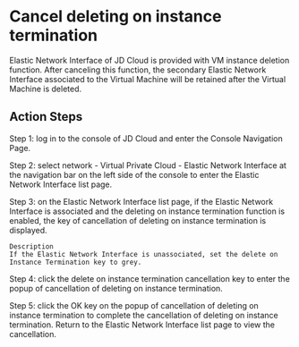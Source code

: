 # Cancel deleting on instance termination

Elastic Network Interface of JD Cloud is provided with VM instance deletion function. After canceling this function, the secondary Elastic Network Interface associated to the Virtual Machine will be retained after the Virtual Machine is deleted.

## Action Steps

Step 1: log in to the console of JD Cloud and enter the Console Navigation Page.

Step 2: select network - Virtual Private Cloud - Elastic Network Interface at the navigation bar on the left side of the console to enter the Elastic Network Interface list page.

Step 3: on the Elastic Network Interface list page, if the Elastic Network Interface is associated and the deleting on instance termination function is enabled, the key of cancellation of deleting on instance termination is displayed.

	Description
	If the Elastic Network Interface is unassociated, set the delete on Instance Termination key to grey.

Step 4: click the delete on instance termination cancellation key to enter the popup of cancellation of deleting on instance termination.

Step 5: click the OK key on the popup of cancellation of deleting on instance termination to complete the cancellation of deleting on instance termination. Return to the Elastic Network Interface list page to view the cancellation.

